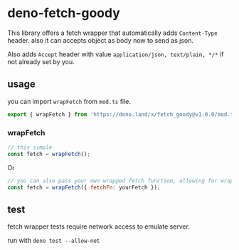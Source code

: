 # deno-fetch-goody

This library offers a fetch wrapper that automatically adds `Content-Type` header. also it can accepts object as body now to send as json.

Also adds `Accept` header with value `application/json, text/plain, */*` if not already set by you.

## usage

you can import `wrapFetch` from `mod.ts` file.

```js
export { wrapFetch } from 'https://deno.land/x/fetch_goody@v1.0.0/mod.ts';
```

### wrapFetch

```js
// this simple
const fetch = wrapFetch();
```

Or

```js
// you can also pass your own wrapped fetch function, allowing for wrapping fetch multiple times
const fetch = wrapFetch({ fetchFn: yourFetch });
```

## test

fetch wrapper tests require network access to emulate server.

run with `deno test --allow-net`
